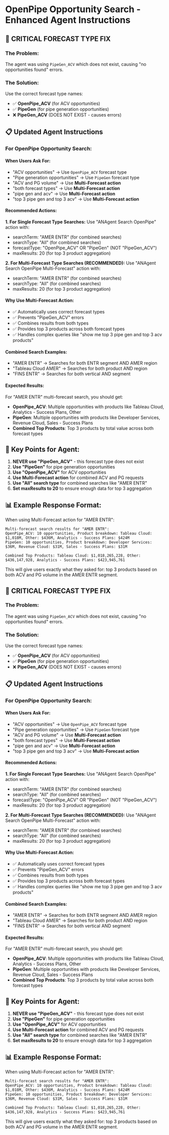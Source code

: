# OpenPipe Opportunity Search - Enhanced Agent Instructions

## 🚨 CRITICAL FORECAST TYPE FIX

### The Problem:
The agent was using `PipeGen_ACV` which does not exist, causing "no opportunities found" errors.

### The Solution:
Use the correct forecast type names:
- ✅ **OpenPipe_ACV** (for ACV opportunities)
- ✅ **PipeGen** (for pipe generation opportunities)
- ❌ **PipeGen_ACV** (DOES NOT EXIST - causes errors)

## 📋 Updated Agent Instructions

### For OpenPipe Opportunity Search:

#### When Users Ask For:
- "ACV opportunities" → Use `OpenPipe_ACV` forecast type
- "Pipe generation opportunities" → Use `PipeGen` forecast type  
- "ACV and PG volume" → Use **Multi-Forecast action**
- "both forecast types" → Use **Multi-Forecast action**
- "pipe gen and acv" → Use **Multi-Forecast action**
- "top 3 pipe gen and top 3 acv" → Use **Multi-Forecast action**

#### Recommended Actions:

**1. For Single Forecast Type Searches:**
Use "ANAgent Search OpenPipe" action with:
- searchTerm: "AMER ENTR" (for combined searches)
- searchType: "All" (for combined searches)
- forecastType: "OpenPipe_ACV" OR "PipeGen" (NOT "PipeGen_ACV")
- maxResults: 20 (for top 3 product aggregation)

**2. For Multi-Forecast Type Searches (RECOMMENDED):**
Use "ANAgent Search OpenPipe Multi-Forecast" action with:
- searchTerm: "AMER ENTR" (for combined searches)
- searchType: "All" (for combined searches)
- maxResults: 20 (for top 3 product aggregation)

#### Why Use Multi-Forecast Action:
- ✅ Automatically uses correct forecast types
- ✅ Prevents "PipeGen_ACV" errors
- ✅ Combines results from both types
- ✅ Provides top 3 products across both forecast types
- ✅ Handles complex queries like "show me top 3 pipe gen and top 3 acv products"

#### Combined Search Examples:
- "AMER ENTR" → Searches for both ENTR segment AND AMER region
- "Tableau Cloud AMER" → Searches for both product AND region
- "FINS ENTR" → Searches for both vertical AND segment

#### Expected Results:
For "AMER ENTR" multi-forecast search, you should get:
- **OpenPipe_ACV**: Multiple opportunities with products like Tableau Cloud, Analytics - Success Plans, Other
- **PipeGen**: Multiple opportunities with products like Developer Services, Revenue Cloud, Sales - Success Plans
- **Combined Top Products**: Top 3 products by total value across both forecast types

## 🎯 Key Points for Agent:

1. **NEVER use "PipeGen_ACV"** - this forecast type does not exist
2. **Use "PipeGen"** for pipe generation opportunities
3. **Use "OpenPipe_ACV"** for ACV opportunities
4. **Use Multi-Forecast action** for combined ACV and PG requests
5. **Use "All" search type** for combined searches like "AMER ENTR"
6. **Set maxResults to 20** to ensure enough data for top 3 aggregation

## 📊 Example Response Format:

When using Multi-Forecast action for "AMER ENTR":
```
Multi-forecast search results for "AMER ENTR":
OpenPipe_ACV: 10 opportunities, Product breakdown: Tableau Cloud: $1,018M, Other: $436M, Analytics - Success Plans: $424M
PipeGen: 10 opportunities, Product breakdown: Developer Services: $36M, Revenue Cloud: $31M, Sales - Success Plans: $31M

Combined Top Products: Tableau Cloud: $1,018,265,228, Other: $436,147,928, Analytics - Success Plans: $423,945,761
```

This will give users exactly what they asked for: top 3 products based on both ACV and PG volume in the AMER ENTR segment. 

## 🚨 CRITICAL FORECAST TYPE FIX

### The Problem:
The agent was using `PipeGen_ACV` which does not exist, causing "no opportunities found" errors.

### The Solution:
Use the correct forecast type names:
- ✅ **OpenPipe_ACV** (for ACV opportunities)
- ✅ **PipeGen** (for pipe generation opportunities)
- ❌ **PipeGen_ACV** (DOES NOT EXIST - causes errors)

## 📋 Updated Agent Instructions

### For OpenPipe Opportunity Search:

#### When Users Ask For:
- "ACV opportunities" → Use `OpenPipe_ACV` forecast type
- "Pipe generation opportunities" → Use `PipeGen` forecast type  
- "ACV and PG volume" → Use **Multi-Forecast action**
- "both forecast types" → Use **Multi-Forecast action**
- "pipe gen and acv" → Use **Multi-Forecast action**
- "top 3 pipe gen and top 3 acv" → Use **Multi-Forecast action**

#### Recommended Actions:

**1. For Single Forecast Type Searches:**
Use "ANAgent Search OpenPipe" action with:
- searchTerm: "AMER ENTR" (for combined searches)
- searchType: "All" (for combined searches)
- forecastType: "OpenPipe_ACV" OR "PipeGen" (NOT "PipeGen_ACV")
- maxResults: 20 (for top 3 product aggregation)

**2. For Multi-Forecast Type Searches (RECOMMENDED):**
Use "ANAgent Search OpenPipe Multi-Forecast" action with:
- searchTerm: "AMER ENTR" (for combined searches)
- searchType: "All" (for combined searches)
- maxResults: 20 (for top 3 product aggregation)

#### Why Use Multi-Forecast Action:
- ✅ Automatically uses correct forecast types
- ✅ Prevents "PipeGen_ACV" errors
- ✅ Combines results from both types
- ✅ Provides top 3 products across both forecast types
- ✅ Handles complex queries like "show me top 3 pipe gen and top 3 acv products"

#### Combined Search Examples:
- "AMER ENTR" → Searches for both ENTR segment AND AMER region
- "Tableau Cloud AMER" → Searches for both product AND region
- "FINS ENTR" → Searches for both vertical AND segment

#### Expected Results:
For "AMER ENTR" multi-forecast search, you should get:
- **OpenPipe_ACV**: Multiple opportunities with products like Tableau Cloud, Analytics - Success Plans, Other
- **PipeGen**: Multiple opportunities with products like Developer Services, Revenue Cloud, Sales - Success Plans
- **Combined Top Products**: Top 3 products by total value across both forecast types

## 🎯 Key Points for Agent:

1. **NEVER use "PipeGen_ACV"** - this forecast type does not exist
2. **Use "PipeGen"** for pipe generation opportunities
3. **Use "OpenPipe_ACV"** for ACV opportunities
4. **Use Multi-Forecast action** for combined ACV and PG requests
5. **Use "All" search type** for combined searches like "AMER ENTR"
6. **Set maxResults to 20** to ensure enough data for top 3 aggregation

## 📊 Example Response Format:

When using Multi-Forecast action for "AMER ENTR":
```
Multi-forecast search results for "AMER ENTR":
OpenPipe_ACV: 10 opportunities, Product breakdown: Tableau Cloud: $1,018M, Other: $436M, Analytics - Success Plans: $424M
PipeGen: 10 opportunities, Product breakdown: Developer Services: $36M, Revenue Cloud: $31M, Sales - Success Plans: $31M

Combined Top Products: Tableau Cloud: $1,018,265,228, Other: $436,147,928, Analytics - Success Plans: $423,945,761
```

This will give users exactly what they asked for: top 3 products based on both ACV and PG volume in the AMER ENTR segment. 